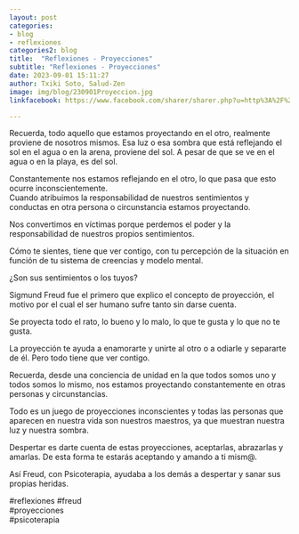 ```yaml
---
layout: post
categories:
- blog
- reflexiones
categories2: blog
title:  "Reflexiones - Proyecciones"
subtitle: "Reflexiones - Proyecciones"
date: 2023-09-01 15:11:27
author: Txiki Soto, Salud-Zen
image: img/blog/230901Proyeccion.jpg
linkfacebook: https://www.facebook.com/sharer/sharer.php?u=http%3A%2F%2Fwww.salud-zen.com%2Fblog%2Freflexiones%2F2023%2F09%2F01%2Freflexiones-proyecciones.html&amp;src=sdkpreparse

---
```

Recuerda,  todo aquello que estamos  proyectando en el otro, realmente proviene de nosotros mismos.
Esa luz o esa sombra que está reflejando el sol en el agua o en la arena, proviene del sol. A pesar de que se ve en el agua o en la playa, es del sol.

Constantemente nos estamos reflejando en el otro, lo que pasa que esto ocurre inconscientemente.  
Cuando atribuimos la responsabilidad de nuestros sentimientos y conductas en otra persona o circunstancia estamos proyectando.  

Nos convertimos en víctimas porque perdemos el poder y la responsabilidad de nuestros propios sentimientos.  

Cómo te sientes, tiene que ver contigo, con tu percepción de la situación en función de tu sistema de creencias y modelo mental.  

¿Son sus sentimientos o los tuyos?  

Sigmund Freud fue el primero que explico el concepto de proyección, el motivo por el cual el ser humano sufre tanto sin darse cuenta.  

Se proyecta todo el rato, lo bueno y lo malo, lo que te gusta y lo que no te gusta.  

La proyección te ayuda a enamorarte y unirte al otro o a odiarle y separarte de él. Pero todo tiene que ver contigo.    

Recuerda, desde una conciencia de unidad en la que todos somos uno y todos somos lo mismo, nos estamos proyectando constantemente en otras personas y circunstancias.  

Todo es un juego de proyecciones inconscientes y todas las personas que aparecen en nuestra vida son nuestros maestros, ya que muestran nuestra luz y nuestra sombra.  

Despertar es darte cuenta de estas proyecciones, aceptarlas, abrazarlas y amarlas. De esta forma te estarás aceptando y amando a ti mism@.   

Así Freud, con Psicoterapia, ayudaba a los demás a despertar y sanar sus propias heridas.  
  
#reflexiones
#freud  
#proyecciones  
#psicoterapia  
